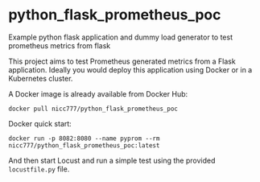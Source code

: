 # python_flask_prometheus_poc

Example python flask application and dummy load generator to test  prometheus metrics from flask

This project aims to test Prometheus generated metrics from a Flask application. Ideally you would deploy this application using Docker or in a Kubernetes cluster.

A Docker image is already available from Docker Hub:

```shell
docker pull nicc777/python_flask_prometheus_poc
```

Docker quick start:

```shell
docker run -p 8082:8080 --name pyprom --rm nicc777/python_flask_prometheus_poc:latest
```

And then start Locust and run a simple test using the provided `locustfile.py` file.

